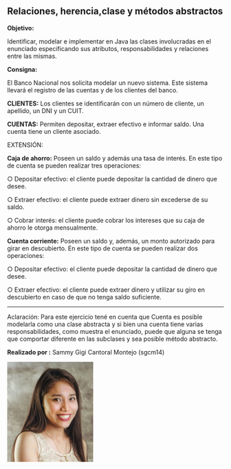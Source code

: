 Relaciones, herencia,clase y métodos abstractos
---

**Objetivo:**

Identificar, modelar e implementar en Java las clases involucradas en el enunciado especificando sus atributos, responsabilidades y relaciones entre las mismas.


**Consigna:**

El Banco Nacional nos solicita modelar un nuevo sistema. Este sistema llevará el registro de las cuentas y de los clientes del banco.

**CLIENTES:** Los clientes se identificarán con un número de cliente, un apellido, un DNI y un CUIT.

**CUENTAS:** Permiten depositar, extraer efectivo e informar saldo. Una cuenta tiene un cliente asociado.

EXTENSIÓN:

**Caja de ahorro:** Poseen un saldo y además una tasa de interés. En este tipo de cuenta se pueden realizar tres operaciones:

○ Depositar efectivo: el cliente puede depositar la cantidad de dinero que desee.

○ Extraer efectivo: el cliente puede extraer dinero sin excederse de su saldo.

○ Cobrar interés: el cliente puede cobrar los intereses que su caja de ahorro le otorga mensualmente.

**Cuenta corriente:** Poseen un saldo y, además, un monto autorizado para girar en descubierto. En este tipo de cuenta se pueden realizar dos operaciones:

○ Depositar efectivo: el cliente puede depositar la cantidad de dinero que desee.

○ Extraer efectivo: el cliente puede extraer dinero y utilizar su giro en descubierto en caso de que no tenga saldo suficiente.


---
Aclaración: Para este ejercicio tené en cuenta que Cuenta es posible modelarla como una clase abstracta y si bien una cuenta tiene varias responsabilidades, como muestra el enunciado, puede que alguna se tenga que comportar diferente en las subclases y sea posible método abstracto.



**Realizado por :** Sammy Gigi Cantoral Montejo (sgcm14)

<img src ="https://raw.githubusercontent.com/sgcm14/sgcm14/main/sammy.jpg" width="200">
